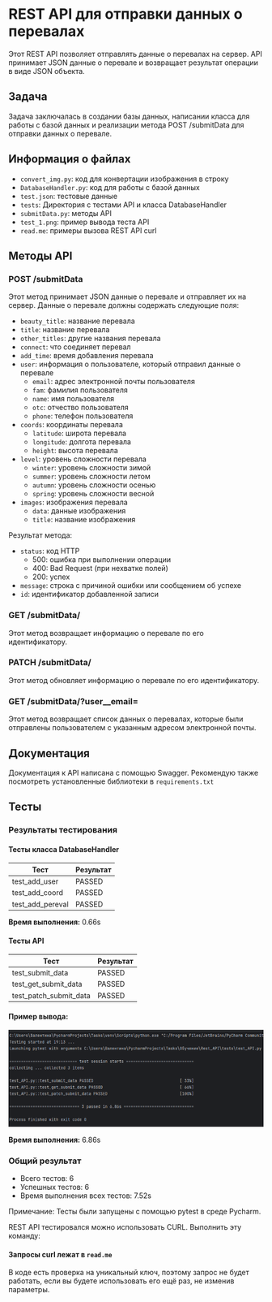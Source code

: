 # REST API для отправки данных о перевалах

Этот REST API позволяет отправлять данные о перевалах на сервер. API принимает JSON данные о перевале и возвращает результат операции в виде JSON объекта.

## Задача

Задача заключалась в создании базы данных, написании класса для работы с базой данных и реализации метода POST /submitData для отправки данных о перевале.

## Информация о файлах
* `convert_img.py`: код для конвертации изображения в строку
* `DatabaseHandler.py`: код для работы с базой данных
* `test.json`: тестовые данные
* `tests`: Директория с тестами API и класса DatabaseHandler
* `submitData.py`: методы API 
* `test_1.png`: пример вывода теста API
* `read.me`: примеры вызова REST API curl

## Методы API

### POST /submitData

Этот метод принимает JSON данные о перевале и отправляет их на сервер. Данные о перевале должны содержать следующие поля:

* `beauty_title`: название перевала
* `title`: название перевала
* `other_titles`: другие названия перевала
* `connect`: что соединяет перевал
* `add_time`: время добавления перевала
* `user`: информация о пользователе, который отправил данные о перевале
	+ `email`: адрес электронной почты пользователя
	+ `fam`: фамилия пользователя
	+ `name`: имя пользователя
	+ `otc`: отчество пользователя
	+ `phone`: телефон пользователя
* `coords`: координаты перевала
	+ `latitude`: широта перевала
	+ `longitude`: долгота перевала
	+ `height`: высота перевала
* `level`: уровень сложности перевала
	+ `winter`: уровень сложности зимой
	+ `summer`: уровень сложности летом
	+ `autumn`: уровень сложности осенью
	+ `spring`: уровень сложности весной
* `images`: изображения перевала
	+ `data`: данные изображения
	+ `title`: название изображения

Результат метода:

* `status`: код HTTP
	+ 500: ошибка при выполнении операции
	+ 400: Bad Request (при нехватке полей)
	+ 200: успех
* `message`: строка с причиной ошибки или сообщением об успехе
* `id`: идентификатор добавленной записи

### GET /submitData/<id>

Этот метод возвращает информацию о перевале по его идентификатору.

### PATCH /submitData/<id>

Этот метод обновляет информацию о перевале по его идентификатору.

### GET /submitData/?user__email=<email>

Этот метод возвращает список данных о перевалах, которые были отправлены пользователем с указанным адресом электронной почты.

## Документация

Документация к API написана с помощью Swagger.
Рекомендую также посмотреть установленные библиотеки в `requirements.txt`

## Тесты

### Результаты тестирования

#### Тесты класса DatabaseHandler

| Тест | Результат |
| --- | --- |
| test_add_user | PASSED |
| test_add_coord | PASSED |
| test_add_pereval | PASSED |

**Время выполнения:** 0.66s

#### Тесты API

| Тест | Результат |
| --- | --- |
| test_submit_data | PASSED |
| test_get_submit_data | PASSED |
| test_patch_submit_data | PASSED |

#### Пример вывода:
![Результаты тестирования](test_1.png)

**Время выполнения:** 6.86s

### Общий результат

* Всего тестов: 6
* Успешных тестов: 6
* Время выполнения всех тестов: 7.52s

Примечание: Тесты были запущены с помощью pytest в среде Pycharm.


REST API тестировался можно использовать CURL. Выполнить эту команду:

#### Запросы curl лежат в `read.me`

В коде есть проверка на уникальный ключ, поэтому запрос не будет работать, если вы будете использовать его ещё раз,
не изменив параметры.